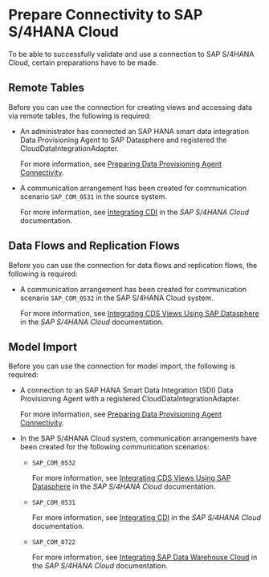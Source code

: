 <!-- loioabb159e027184c98a54fc1b2a88dd3f5 -->

# Prepare Connectivity to SAP S/4HANA Cloud

To be able to successfully validate and use a connection to SAP S/4HANA Cloud, certain preparations have to be made.



<a name="loioabb159e027184c98a54fc1b2a88dd3f5__prereq_rt"/>

## Remote Tables

Before you can use the connection for creating views and accessing data via remote tables, the following is required:

-   An administrator has connected an SAP HANA smart data integration Data Provisioning Agent to SAP Datasphere and registered the CloudDataIntegrationAdapter.

    For more information, see [Preparing Data Provisioning Agent Connectivity](preparing-data-provisioning-agent-connectivity-f1a39d1.md).

-   A communication arrangement has been created for communication scenario `SAP_COM_0531` in the source system. 

    For more information, see [Integrating CDI](https://help.sap.com/viewer/0f69f8fb28ac4bf48d2b57b9637e81fa/latest/en-US/4a006b43551d4cb5aed6399c0ace6b98.html) in the *SAP S/4HANA Cloud* documentation.




<a name="loioabb159e027184c98a54fc1b2a88dd3f5__prereq_df"/>

## Data Flows and Replication Flows

Before you can use the connection for data flows and replication flows, the following is required:

-   A communication arrangement has been created for communication scenario `SAP_COM_0532` in the SAP S/4HANA Cloud system.

    For more information, see [Integrating CDS Views Using SAP Datasphere](https://help.sap.com/viewer/0f69f8fb28ac4bf48d2b57b9637e81fa/latest/en-US/f509eddda867452db9631dae1ae442a3.html) in the *SAP S/4HANA Cloud* documentation.




<a name="loioabb159e027184c98a54fc1b2a88dd3f5__prereq_mt"/>

## Model Import

Before you can use the connection for model import, the following is required:

-   A connection to an SAP HANA Smart Data Integration \(SDI\) Data Provisioning Agent with a registered CloudDataIntegrationAdapter.

    For more information, see [Preparing Data Provisioning Agent Connectivity](preparing-data-provisioning-agent-connectivity-f1a39d1.md).

-   In the SAP S/4HANA Cloud system, communication arrangements have been created for the following communication scenarios:

    -   `SAP_COM_0532` 

        For more information, see [Integrating CDS Views Using SAP Datasphere](https://help.sap.com/viewer/0f69f8fb28ac4bf48d2b57b9637e81fa/latest/en-US/f509eddda867452db9631dae1ae442a3.html) in the *SAP S/4HANA Cloud* documentation.

    -   `SAP_COM_0531`

        For more information, see [Integrating CDI](https://help.sap.com/viewer/0f69f8fb28ac4bf48d2b57b9637e81fa/latest/en-US/4a006b43551d4cb5aed6399c0ace6b98.html) in the *SAP S/4HANA Cloud* documentation.

    -   `SAP_COM_0722` 

        For more information, see [Integrating SAP Data Warehouse Cloud](https://help.sap.com/viewer/0f69f8fb28ac4bf48d2b57b9637e81fa/latest/en-US/8b0662cbc94940b98d8bb6f0696ccfa4.html) in the *SAP S/4HANA Cloud* documentation.



